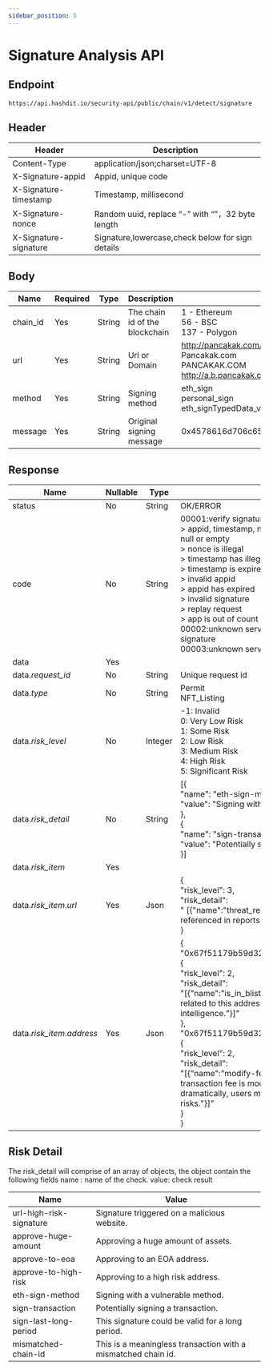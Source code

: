 ```yaml
---
sidebar_position: 5
---
```


# Signature Analysis API

## Endpoint
``` 
https://api.hashdit.io/security-api/public/chain/v1/detect/signature
```

## Header
|Header|	Description|
| ----------- | 	----------- |
|Content-Type|	application/json;charset=UTF-8|
|X-Signature-appid|	Appid, unique code|
|X-Signature-timestamp|	Timestamp, millisecond|
|X-Signature-nonce|	Random uuid, replace “-” with “”，32 byte length|
|X-Signature-signature|	Signature,lowercase,check below for sign details|

## Body
|Name|	Required|	Type|	Description|	Example|
| ----------- | 	----------- |	----------- |	----------- |	----------- |
|chain_id|	Yes|	String|	The chain id of the blockchain|	1 - Ethereum <br /> 56 - BSC <br /> 137 - Polygon|
|url|	Yes|	String|	Url or Domain|	http://pancakak.com/ <br /> Pancakak.com <br /> PANCAKAK.COM <br /> http://a.b.pancakak.com/abc|
|method|	Yes|	String|	Signing method|	eth_sign <br /> personal_sign <br /> eth_signTypedData_v4|
|message|	Yes|	String|	Original signing message|	0x4578616d706c652060706572736f6e616c5f7369676e60206d657373616765|

## Response
|Name|	Nullable|	Type|	Example|
| ----------- | 	----------- |	----------- |	----------- |
|status|	No|	String|	OK/ERROR|
|code|	No|	String|	00001:verify signature error <br /> > appid, timestamp, nonce, signature headers can not be null or empty <br /> > nonce is illegal <br /> > timestamp has illegal <br /> > timestamp is expired <br /> > invalid appid <br /> > appid has expired <br /> > invalid signature <br /> > replay request <br /> > app is out of count limit <br /> 00002:unknown server error occurred during verifying signature <br /> 00003:unknown server error occurred during detection| 
| data|	Yes| 	|	|
|data.*request_id*|	No|	String|	Unique request id|
|data.*type*|	No|	String|	Permit <br /> NFT_Listing |
|data.*risk_level*|	No|	Integer| -1: Invalid <br /> 0: Very Low Risk <br /> 1: Some Risk <br /> 2: Low Risk <br /> 3: Medium Risk <br /> 4: High Risk <br /> 5: Significant Risk|
|data.*risk_detail*|	No|	String|	[{ <br /> "name": "eth-sign-method", <br /> "value": "Signing with a vulnerable method." <br /> }, <br /> { <br /> "name": "sign-transaction" <br /> "value": "Potentially signing a transaction." <br /> }]  |
| data.*risk_item*|	Yes| 	|	|
|data.*risk_item*.*url*|	Yes|	Json|	{ <br /> "risk_level": 3, <br /> "risk_detail": <br /> " [{\"name\":\"threat_researcher\",\"value\":\"The website is referenced in reports by Threat researchers.\"}]" <br /> } |
|data.*risk_item*.*address*|	Yes|	Json| { <br /> "0x67f51179b59d32563a1ad370b717a82cfb081ced": {  <br /> "risk_level": 2, <br /> "risk_detail": <br /> "[{\"name\":\"is_in_blist\",\"value\":\"There are potential risks related to this address based on the threat intelligence.\"}]" <br />  }, <br /> "0x67f51179b59d32563a1ad370b717a82cfb081ced": {  <br /> "risk_level": 2, <br /> "risk_detail": <br /> "[{\"name\":\"modify-fee\",\"value\":\"The contract transaction fee is modifiable, if it is increased dramatically, users may encounter honeypot/rugpull risks.\"}]" <br />  } <br /> } |


## Risk Detail
The risk_detail will comprise of an array of objects, the object contain the following fields
name : name of the check.
value: check result

|Name|	Value|
| ----------- | 	----------- |
|url-high-risk-signature|	Signature triggered on a malicious website.|
|approve-huge-amount|	Approving a huge amount of assets.|
|approve-to-eoa|	Approving to an EOA address.|
|approve-to-high-risk|	Approving to a high risk address.|
|eth-sign-method|	Signing with a vulnerable method.|
|sign-transaction|	Potentially signing a transaction.|
|sign-last-long-period|	This signature could be valid for a long period.|
|mismatched-chain-id|	This is a meaningless transaction with a mismatched chain id.|
